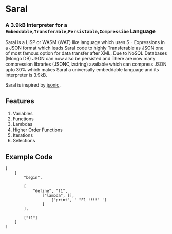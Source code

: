 # Saral
### A 3.9kB Interpreter for a `Embeddable`,`Transferable`,`Persistable`,`Compressibe` Language
Saral is a LISP or WASM (WAT) like language which uses S - Expressions in a JSON format which leads Saral code to highly Transferable as JSON one of most famous option for data transfer after XML, Due to NoSQL Databases (Mongo DB) JSON can now also be persisted and There are now many compression libraries (JSONC,lzstring) available which can compress JSON upto 30% which makes Saral a universally embeddable language and its interpreter is 3.9kB.

Saral is inspired by [jsonic](https://github.com/zaach/jsonic).

## Features
1. Variables
2. Functions
3. Lambdas
4. Higher Order Functions
5. Iterations
6. Selections

## Example Code
```
[
    [
        "begin", 
        
        [
            "define", "f1", 
                ["lambda", [],
                    ["print", ' "F1 !!!!" ']
                ]
        ], 
        
        ["f1"]
    ]
]
```

